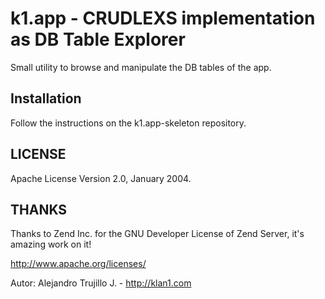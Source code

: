 # k1.app - CRUDLEXS implementation as DB Table Explorer
Small utility to browse and manipulate the DB tables of the app.
## Installation

Follow the instructions on the k1.app-skeleton repository.

## LICENSE
Apache License Version 2.0, January 2004.

## THANKS
Thanks to Zend Inc. for the GNU Developer License of Zend Server, it's amazing work on it!

http://www.apache.org/licenses/

Autor: Alejandro Trujillo J. - http://klan1.com

